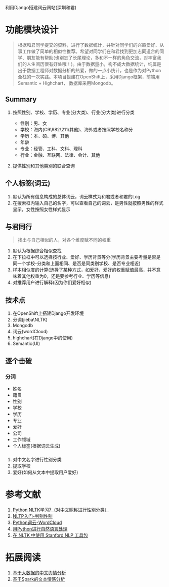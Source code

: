 利用Django搭建词云网站(深圳和君)
# 功能模块设计

> 根据和君同学提交的资料，进行了数据统计，并针对同学们的兴趣爱好、从事工作做了简单的相似性推荐。希望对同学们在和君找到更加志同道合的同学、朋友能有帮助(也别忘了长尾理论，多和不一样的角色交流，对丰富我们的人生阅历很有好处哦！)。由于数据量小，构不成大数据统计，纯属是出于数据工程师对数据分析的热爱，做的一点小统计，也是作为对Python全栈的一次实践。本项目搭建在OpenShift上，采用Django框架，前端用Semantic + Highchart， 数据库采用Mongodb。

## Summary

1. 按照性别、学校、学历、专业(分大类)、行业(分大类)进行分类
	
	- 性别：男、女
	- 学校：海内(C9\982\211\其他)、海外或者按照学校名称分
	- 学历：本、硕、博、其他
	- 年龄
	- 专业：经管、工科、文科、理科
	- 行业：金融、互联网、法律、会计、其他
2. 提供性别和其他类别的联合查询

## 个人标签(词云)

1. 默认为所有信息构成的总体词云，词云样式为和君或者和君的Log
2. 在搜索框内输入自己的名字，可以查看自己的词云，是男性就按照男性的样式显示，女性按照女性样式显示

## 与君同行
> 找出与自己相似的人，对各个维度赋不同的权重

1. 默认为根据综合相似查找
2. 在下拉框中可以选择按行业、爱好、学历背景等分(学历背景主要考量是否是同一个学校-分类和上面相同、是否是同类别学校、是否专业相近)
3. 样本相似度的计算(选择了某种方式，如爱好，爱好的权重赋值最高，并不意味着其他权重为0，还是要参考行业、学历等信息)
4. 对推荐用户进行解释(因为你们爱好相似)

## 技术点

1. 在OpenShift上搭建Django开发环境
2. 分词(jieba\NLTK)
3. Mongodb
4. 词云(wordCloud)
5. highchart(在Django中的使用)
6. Semantic(UI)

## 逐个击破
### 分词

- 姓名
- 籍贯
- 性别
- 学校
- 学历
- 专业
- 爱好
- 公司
- 工作领域
- 个人标签(根据词云生成)

### 
1. 对中文名字进行性别分类
2. 提取学校
3. 爱好(如何从文本中提取用户爱好)

# 参考文献

1. [Python NLTK学习7（对中文昵称进行性别分类）](http://dataunion.org/26979.html)
2. [NLTP入门-判别性别](http://blog.ourren.com/2014/12/26/nlp_with_sex_for_beginners/)
3. [Python词云-WordCloud](http://www.voidcn.com/blog/tanzuozhev/article/p-5048568.html)
4. [用Python进行自然语言处理]()
5. [在 NLTK 中使用 Stanford NLP 工具包](http://www.zmonster.me/2016/06/08/use-stanford-nlp-package-in-nltk.html)

# 拓展阅读

1. [基于大数据的中文舆情分析](https://www.ibm.com/developerworks/cn/data/library/bd-1404optionanalysis/index.html)
2. [基于Spark的文本情感分析](https://www.ibm.com/developerworks/cn/cognitive/library/cc-1606-spark-seniment-analysis/index.html)